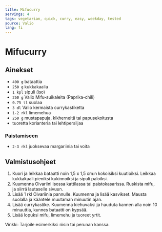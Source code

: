 ```yaml
---
title: Mifucurry
servings: 4
tags: vegetarian, quick, curry, easy, weekday, tested
source: Valio
lang: fi
---
```


# Mifucurry

## Ainekset

- `400 g` bataattia
- `250 g` kukkakaalia
- `1 kpl` sipuli (iso)
- `250 g` Valio Mifu-suikaleita (Paprika-chili)
- `0.75 tl` suolaa
- `3 dl` Valio kermaista currykastiketta
- `1-2 rkl` limemehua
- `250 g` mustapapuja, kikherneitä tai papusekoitusta
- tuoretta korianteria tai lehtipersiljaa

### Paistamiseen

- `2-3 rkl` juoksevaa margariinia tai voita

## Valmistusohjeet

1. Kuori ja leikkaa bataatti noin 1,5 x 1,5 cm:n kokoisiksi kuutioiksi. Leikkaa kukkakaali pieniksi kukinnoiksi ja sipuli paloiksi.
1. Kuumenna Oivariini isossa kattilassa tai paistokasarissa. Ruskista mifu, ja siirrä lautaselle sivuun.
1. Lisää 1 rkl Oivariinia pannulle. Kuumenna ja lisää kasvikset. Mausta suolalla ja kääntele muutaman minuutin ajan.
1. Lisää currykastike. Kuumenna kiehuvaksi ja hauduta kannen alla noin 10 minuuttia, kunnes bataatti on kypsää.
1. Lisää lopuksi mifu, limemehu ja tuoreet yrtit.

Vinkki: Tarjoile esimerkiksi riisin tai perunan kanssa.

